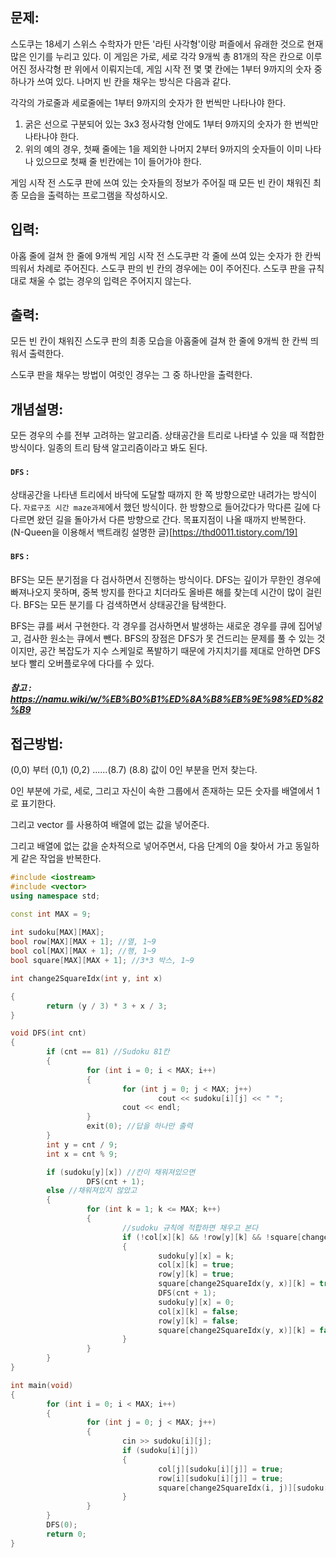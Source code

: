 ## 문제:  
스도쿠는 18세기 스위스 수학자가 만든 '라틴 사각형'이랑 퍼즐에서 유래한 것으로 현재 많은 인기를 누리고 있다. 이 게임은 가로, 세로 각각 9개씩 총 81개의 작은 칸으로 이루어진 정사각형 판 위에서 이뤄지는데, 게임 시작 전 몇 몇 칸에는 1부터 9까지의 숫자 중 하나가 쓰여 있다.
나머지 빈 칸을 채우는 방식은 다음과 같다.

각각의 가로줄과 세로줄에는 1부터 9까지의 숫자가 한 번씩만 나타나야 한다.
1. 굵은 선으로 구분되어 있는 3x3 정사각형 안에도 1부터 9까지의 숫자가 한 번씩만 나타나야 한다.
2. 위의 예의 경우, 첫째 줄에는 1을 제외한 나머지 2부터 9까지의 숫자들이 이미 나타나 있으므로 첫째 줄 빈칸에는 1이 들어가야 한다.

게임 시작 전 스도쿠 판에 쓰여 있는 숫자들의 정보가 주어질 때 모든 빈 칸이 채워진 최종 모습을 출력하는 프로그램을 작성하시오.
## 입력:  
아홉 줄에 걸쳐 한 줄에 9개씩 게임 시작 전 스도쿠판 각 줄에 쓰여 있는 숫자가 한 칸씩 띄워서 차례로 주어진다. 스도쿠 판의 빈 칸의 경우에는 0이 주어진다. 스도쿠 판을 규칙대로 채울 수 없는 경우의 입력은 주어지지 않는다.
## 출력:  
모든 빈 칸이 채워진 스도쿠 판의 최종 모습을 아홉줄에 걸쳐 한 줄에 9개씩 한 칸씩 띄워서 출력한다.

스도쿠 판을 채우는 방법이 여럿인 경우는 그 중 하나만을 출력한다.
## 개념설명:  
모든 경우의 수를 전부 고려하는 알고리즘. 상태공간을 트리로 나타낼 수 있을 때 적합한 방식이다. 일종의 트리 탐색 알고리즘이라고 봐도 된다.  
#### `DFS` :  
상태공간을 나타낸 트리에서 바닥에 도달할 때까지 한 쪽 방향으로만 내려가는 방식이다. `자료구조 시간 maze과제`에서 했던 방식이다. 한 방향으로 들어갔다가 막다른 길에 다다르면 왔던 길을 돌아가서 다른 방향으로 간다. 목표지점이 나올 때까지 반복한다.  
(N-Queen을 이용해서 백트래킹 설명한 글)[https://thd0011.tistory.com/19]

#### `BFS` :
BFS는 모든 분기점을 다 검사하면서 진행하는 방식이다. DFS는 깊이가 무한인 경우에 빠져나오지 못하며, 중복 방지를 한다고 치더라도 올바른 해를 찾는데 시간이 많이 걸린다. BFS는 모든 분기를 다 검색하면서 상태공간을 탐색한다.

BFS는 큐를 써서 구현한다. 각 경우를 검사하면서 발생하는 새로운 경우를 큐에 집어넣고, 검사한 원소는 큐에서 뺀다. BFS의 장점은 DFS가 못 건드리는 문제를 풀 수 있는 것이지만, 공간 복잡도가 지수 스케일로 폭발하기 때문에 가지치기를 제대로 안하면 DFS보다 빨리 오버플로우에 다다를 수 있다.

##### 참고 : https://namu.wiki/w/%EB%B0%B1%ED%8A%B8%EB%9E%98%ED%82%B9
## 접근방법:  
(0,0) 부터 (0,1) (0,2) ......(8.7) (8.8)  값이 0인 부분을 먼저 찾는다.

0인 부분에  가로, 세로, 그리고 자신이 속한 그룹에서 존재하는 모든 숫자를 배열에서 1로 표기한다. 

그리고 vector 를 사용하여 배열에 없는 값을 넣어준다. 

그리고 배열에 없는 값을 순차적으로 넣어주면서, 다음 단계의 0을 찾아서 가고 동일하게 같은 작업을 반복한다. 

```c++
#include <iostream>
#include <vector>
using namespace std;

const int MAX = 9;
 
int sudoku[MAX][MAX];
bool row[MAX][MAX + 1]; //열, 1~9
bool col[MAX][MAX + 1]; //행, 1~9
bool square[MAX][MAX + 1]; //3*3 박스, 1~9

int change2SquareIdx(int y, int x)

{
        return (y / 3) * 3 + x / 3;
}

void DFS(int cnt)
{
        if (cnt == 81) //Sudoku 81칸
        {
                 for (int i = 0; i < MAX; i++)
                 {
                         for (int j = 0; j < MAX; j++)
                                 cout << sudoku[i][j] << " ";
                         cout << endl;
                 }
                 exit(0); //답을 하나만 출력
        }
        int y = cnt / 9;
        int x = cnt % 9;

        if (sudoku[y][x]) //칸이 채워져있으면
                 DFS(cnt + 1);
        else //채워져있지 않았고
        {
                 for (int k = 1; k <= MAX; k++)
                 {
                         //sudoku 규칙에 적합하면 채우고 본다
                         if (!col[x][k] && !row[y][k] && !square[change2SquareIdx(y, x)][k])
                         {
                                 sudoku[y][x] = k;
                                 col[x][k] = true;
                                 row[y][k] = true;
                                 square[change2SquareIdx(y, x)][k] = true;
                                 DFS(cnt + 1);
                                 sudoku[y][x] = 0;
                                 col[x][k] = false;
                                 row[y][k] = false;
                                 square[change2SquareIdx(y, x)][k] = false;
                         }
                 }
        }
}

int main(void)
{
        for (int i = 0; i < MAX; i++)
        {
                 for (int j = 0; j < MAX; j++)
                 {
                         cin >> sudoku[i][j];
                         if (sudoku[i][j])
                         {
                                 col[j][sudoku[i][j]] = true;
                                 row[i][sudoku[i][j]] = true;
                                 square[change2SquareIdx(i, j)][sudoku[i][j]] = true;
                         }
                 }
        }
        DFS(0);
        return 0;
}
```
